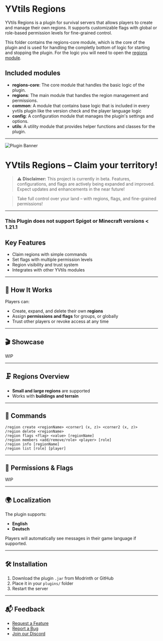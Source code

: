 # YVtils Regions

YVtils Regions is a plugin for survival servers that allows players to create and manage their own regions. It supports customizable flags with global or role-based permission levels for fine-grained control.

This folder contains the regions-core module, which is the core of the plugin and is used for handling the completly bottom of logic for starting and stopping the plugin.
For the logic you will need to open the [regions module](https://github.com/YVtils/yvtils_collection/tree/main/regions).

## Included modules

* **regions-core**: The core module that handles the basic logic of the plugin.
* **regions**: The main module that handles the region management and permissions.
* **common**: A module that contains base logic that is included in every yvtils plugin like the version check and the player language logic
* **config**: A configuration module that manages the plugin's settings and options.
* **utils**: A utility module that provides helper functions and classes for the plugin.

---

![Plugin Banner](https://cdn.modrinth.com/data/NTJG4sRk/images/57bd37cebc4fc68c6ec3074f4d8f2b04ecd522fe.png)

# YVtils Regions – Claim your territory!

> ⚠️ **Disclaimer:** This project is currently in beta. Features, configurations, and flags are actively being expanded and improved. Expect updates and enhancements in the near future!

> Take full control over your land – with regions, flags, and fine-grained permissions!

---

### This Plugin does **not** support Spigot or Minecraft versions < 1.21.1

## Key Features

* Claim regions with simple commands
* Set flags with multiple permission levels
* Region visibility and trust system
* Integrates with other YVtils modules

---

## 🔧 How It Works

Players can:

* Create, expand, and delete their own **regions**
* Assign **permissions and flags** for groups, or globally
* Trust other players or revoke access at any time

---

## 🎬 Showcase

WIP

---

## 🗜️ Regions Overview

* **Small and large regions** are supported
* Works with **buildings and terrain**

---

## 📜 Commands

```
/region create <regionName> <corner1 (x, z)> <corner2 (x, z)>
/region delete <regionName>
/region flags <flag> <value> [regionName]
/region members <add/remove/role> <player> [role]
/region info [regionName]
/region list [role] [player]
```

---

## 🔐 Permissions & Flags

WIP

---

## 🌍 Localization

The plugin supports:

* **English**
* **Deutsch**

Players will automatically see messages in their game language if supported.

---

## 🛠️ Installation

1. Download the plugin `.jar` from Modrinth or GitHub
2. Place it in your `plugins/` folder
3. Restart the server

---

## 📬 Feedback

* [Request a Feature](https://github.com/YVtils/yvtils_collection/issues/new?template=feature_request_regions.md)
* [Report a Bug](https://github.com/YVtils/yvtils_collection/issues/new?template=bug_report_regions.md)
* [Join our Discord](https://yvtils.net/yvtils/support)
